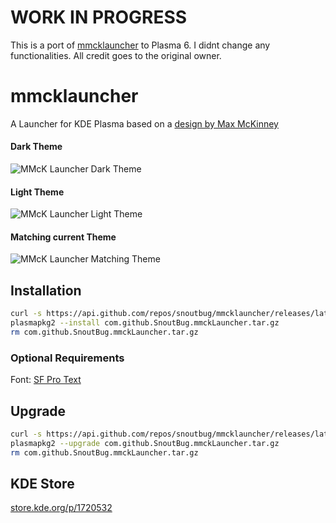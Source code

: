 # WORK IN PROGRESS
This is a port of [mmcklauncher](https://github.com/SnoutBug/mmcklauncher) to Plasma 6.
I didnt change any functionalities. All credit goes to the original owner.

# mmcklauncher
A Launcher for KDE Plasma based on a [design by Max McKinney](https://dribbble.com/shots/10499841-Windows-10-Redesign-UI-Design)

#### Dark Theme
![MMcK Launcher Dark Theme](https://raw.githubusercontent.com/SnoutBug/mmcklauncher/main/images/mmck_launcher1.png)
#### Light Theme
![MMcK Launcher Light Theme](https://raw.githubusercontent.com/SnoutBug/mmcklauncher/main/images/mmck_launcher_light.png)
#### Matching current Theme
![MMcK Launcher Matching Theme](https://raw.githubusercontent.com/SnoutBug/mmcklauncher/main/images/mmck_launcher_matching.png)

## Installation

``` Bash
curl -s https://api.github.com/repos/snoutbug/mmcklauncher/releases/latest | grep "com.github.SnoutBug.mmckLauncher.tar.gz" | cut -d : -f 2,3 | tr -d \" | wget -qi -
plasmapkg2 --install com.github.SnoutBug.mmckLauncher.tar.gz
rm com.github.SnoutBug.mmckLauncher.tar.gz
```

### Optional Requirements
Font: [SF Pro Text](https://github.com/sahibjotsaggu/San-Francisco-Pro-Fonts/blob/master/SF-Pro-Text-Semibold.otf)

## Upgrade

``` Bash
curl -s https://api.github.com/repos/snoutbug/mmcklauncher/releases/latest | grep "com.github.SnoutBug.mmckLauncher.tar.gz" | cut -d : -f 2,3 | tr -d \" | wget -qi -
plasmapkg2 --upgrade com.github.SnoutBug.mmckLauncher.tar.gz
rm com.github.SnoutBug.mmckLauncher.tar.gz
```

## KDE Store
[store.kde.org/p/1720532](https://store.kde.org/p/1720532/)
